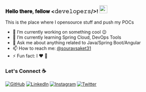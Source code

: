 
### 𝐇𝐞𝐥𝐥𝐨 𝐭𝐡𝐞𝐫𝐞, 𝐟𝐞𝐥𝐥𝐨𝐰 <𝚍𝚎𝚟𝚎𝚕𝚘𝚙𝚎𝚛𝚜/>! <img src="https://media.giphy.com/media/hvRJCLFzcasrR4ia7z/giphy.gif" width="25px"></a>
This is the place where I opensource stuff and push my POCs

- 🔭 I’m currently working on something cool :wink:
- 🌱 I’m currently learning Spring Cloud, DevOps Tools
- 💬 Ask me about anything related to Java/Spring Boot/Angular
- 📫 How to reach me: [@souravsaket31](https://twitter.com/souravsaket31) 
- ⚡ Fun fact: I :heart: 📸 




### Let's Connect :coffee:
<p align="left">
	<a href="https://github.com/souravsaket31"><img src="https://img.icons8.com/bubbles/50/000000/github.png" alt="GitHub"/></a>
	<a href="https://www.linkedin.com/in/souravsaket31/"><img src="https://img.icons8.com/bubbles/50/000000/linkedin.png" alt="LinkedIn"/></a>
	<a href="https://www.instagram.com/ne.xt_element/"><img src="https://img.icons8.com/bubbles/50/000000/instagram.png" alt="Instagram"/></a>
	<a href="https://twitter.com/souravsaket31"><img src="https://icons8.com/icon/phOKFKYpe00C/twitterx.png" alt="Twitter"/></a>
</p>



<!--

### Hi there 👋
**souravsaket31/souravsaket31** is a ✨ _special_ ✨ repository because its `README.md` (this file) appears on your GitHub profile.

Here are some ideas to get you started:

- 🔭 I’m currently working on ...
- 🌱 I’m currently learning ...
- 👯 I’m looking to collaborate on ...
- 🤔 I’m looking for help with ...
- 💬 Ask me about ...
- 📫 How to reach me: ...
- 😄 Pronouns: ...
- ⚡ Fun fact: ...
-->
